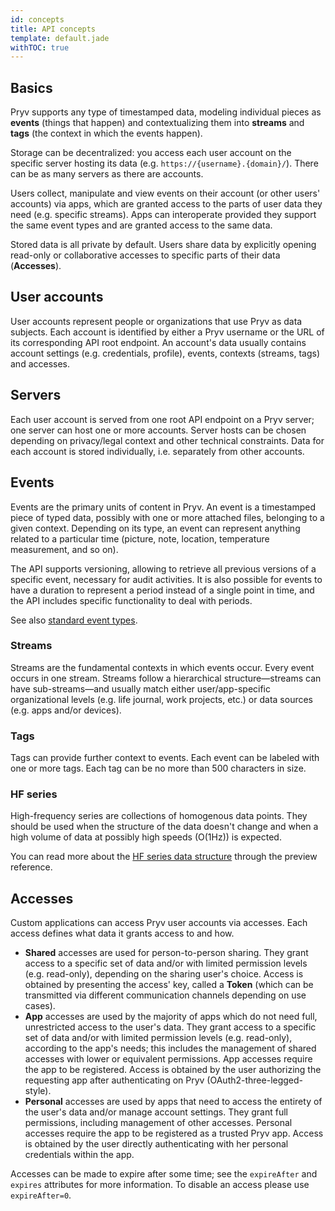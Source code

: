 ```yaml
---
id: concepts
title: API concepts
template: default.jade
withTOC: true
---
```


## Basics

Pryv supports any type of timestamped data, modeling individual pieces as **events** (things that happen) and contextualizing them into **streams** and **tags** (the context in which the events happen).

Storage can be decentralized: you access each user account on the specific server hosting its data (e.g. `https://{username}.{domain}/`). There can be as many servers as there are accounts.

Users collect, manipulate and view events on their account (or other users' accounts) via apps, which are granted access to the parts of user data they need (e.g. specific streams). Apps can interoperate provided they support the same event types and are granted access to the same data.

Stored data is all private by default. Users share data by explicitly opening read-only or collaborative accesses to specific parts of their data (**Accesses**).

## User accounts

User accounts represent people or organizations that use Pryv as data subjects. Each account is identified by either a Pryv username or the URL of its corresponding API root endpoint. An account's data usually contains account settings (e.g. credentials, profile), events, contexts (streams, tags) and accesses.

## Servers

Each user account is served from one root API endpoint on a Pryv server; one server can host one or more accounts.
Server hosts can be chosen depending on privacy/legal context and other technical constraints. Data for each account is stored individually, i.e. separately from other accounts.

## Events

Events are the primary units of content in Pryv. An event is a timestamped piece of typed data, possibly with one or more attached files, belonging to a given context. Depending on its type, an event can represent anything related to a particular time (picture, note, location, temperature measurement, and so on).

The API supports versioning, allowing to retrieve all previous versions of a specific event, necessary for audit activities. It is also possible for events to have a duration to represent a period instead of a single point in time, and the API includes specific functionality to deal with periods.

See also [standard event types](/event-types/#directory).

### Streams

Streams are the fundamental contexts in which events occur. Every event occurs in one stream. Streams follow a hierarchical structure—streams can have sub-streams—and usually match either user/app-specific organizational levels (e.g. life journal, work projects, etc.) or data sources (e.g. apps and/or devices).

<!-- TODO: See also [standard streams](/standard-structure/). -->

### Tags

Tags can provide further context to events. Each event can be labeled with one or more tags. Each tag can be no more than 500 characters in size.

### HF series

High-frequency series are collections of homogenous data points. They should be used when the structure of the data doesn't change and when a high volume of data at possibly high speeds (O(1Hz)) is expected.

You can read more about the [HF series data structure](/reference-preview/#hf-series) through the preview reference.

## Accesses

Custom applications can access Pryv user accounts via accesses. Each access defines what data it grants access to and how.

- **Shared** accesses are used for person-to-person sharing. They grant access to a specific set of data and/or with limited permission levels (e.g. read-only), depending on the sharing user's choice. Access is obtained by presenting the access' key, called a **Token** (which can be transmitted via different communication channels depending on use cases).
- **App** accesses are used by the majority of apps which do not need full, unrestricted access to the user's data. They grant access to a specific set of data and/or with limited permission levels (e.g. read-only), according to the app's needs; this includes the management of shared accesses with lower or equivalent permissions. App accesses require the app to be registered. Access is obtained by the user authorizing the requesting app after authenticating on Pryv (OAuth2-three-legged-style).
- **Personal** accesses are used by apps that need to access the entirety of the user's data and/or manage account settings. They grant full permissions, including management of other accesses. Personal accesses require the app to be registered as a trusted Pryv app. Access is obtained by the user directly authenticating with her personal credentials within the app.

Accesses can be made to expire after some time; see the `expireAfter` and `expires`
attributes for more information. To disable an access please use `expireAfter=0`.


<!-- TODO: See also [registering your app](#TODO). -->

<!-- TODO: Rewrite this part....
## Followed slices

Users can view and possibly manipulate streams shared by other users as **followed slices** of life. A followed slice is a reference to another user's shared access, together with details on how to integrate the shared data within the user's own streams.
-->
